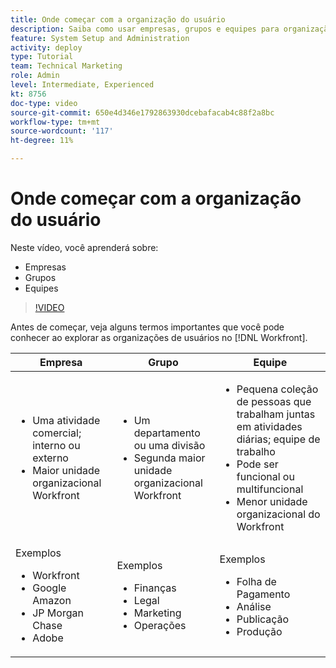 ```yaml
---
title: Onde começar com a organização do usuário
description: Saiba como usar empresas, grupos e equipes para organização de usuários e permissões para itens de trabalho.
feature: System Setup and Administration
activity: deploy
type: Tutorial
team: Technical Marketing
role: Admin
level: Intermediate, Experienced
kt: 8756
doc-type: video
source-git-commit: 650e4d346e1792863930dcebafacab4c88f2a8bc
workflow-type: tm+mt
source-wordcount: '117'
ht-degree: 11%

---
```


# Onde começar com a organização do usuário

Neste vídeo, você aprenderá sobre:

* Empresas
* Grupos
* Equipes

>[!VIDEO](https://video.tv.adobe.com/v/335068/?quality=12&learn=on)

Antes de começar, veja alguns termos importantes que você pode conhecer ao explorar as organizações de usuários no [!DNL Workfront].

| Empresa | Grupo | Equipe |
| --- | --- | --- |
| <ul><li>Uma atividade comercial; interno ou externo</li><li>Maior unidade organizacional Workfront</li></ul> | <ul><li>Um departamento ou uma divisão</li><li>Segunda maior unidade organizacional Workfront</li></ul> | <ul><li>Pequena coleção de pessoas que trabalham juntas em atividades diárias; equipe de trabalho</li><li>Pode ser funcional ou multifuncional</li><li>Menor unidade organizacional do Workfront</li></ul> |
| Exemplos <ul><li>Workfront</li><li>Google Amazon</li><li>JP Morgan Chase</li><li>Adobe</li></ul> | Exemplos <ul><li>Finanças</li><li>Legal</li><li>Marketing</li><li>Operações</li></ul> | Exemplos <ul><li>Folha de Pagamento</li><li>Análise</li><li>Publicação</li><li>Produção</li></ul> |



